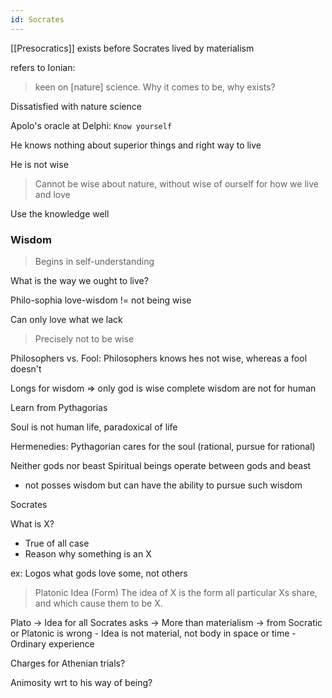```yaml
---
id: Socrates
---
```

[[Presocratics]] exists before Socrates lived by materialism

refers to Ionian:
> keen on [nature] science. Why it comes to be, why exists?

Dissatisfied with nature science

Apolo's oracle at Delphi: `Know yourself`

He knows nothing about superior things and right way to live

He is not wise

> Cannot be wise about nature, without wise of ourself for how we live and love

Use the knowledge well

### Wisdom

> Begins in self-understanding

What is the way we ought to live?

Philo-sophia
love-wisdom != not being wise

Can only love what we lack
> Precisely not to be wise

Philosophers vs. Fool: Philosophers knows hes not wise, whereas a fool doesn't

Longs for wisdom => only god is wise
complete wisdom are not for human

Learn from Pythagorias

Soul is not human life, paradoxical of life

Hermenedies: Pythagorian cares for the soul (rational, pursue for rational)

Neither gods nor beast
Spiritual beings operate between gods and beast
- not posses wisdom but can have the ability to pursue such wisdom

Socrates

What is X?
- True of all case
- Reason why something is an X

ex: Logos what gods love some, not others

> Platonic Idea (Form)
> The idea of X is the form all particular Xs share, and which cause them to be X.

Plato -> Idea for all Socrates asks
-> More than materialism
-> from Socratic or Platonic is wrong
	- Idea is not material, not body in space or time
	- Ordinary experience


Charges for Athenian trials?

Animosity wrt to his way of being?